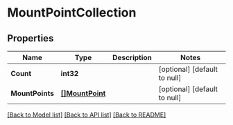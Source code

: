 # MountPointCollection

## Properties
Name | Type | Description | Notes
------------ | ------------- | ------------- | -------------
**Count** | **int32** |  | [optional] [default to null]
**MountPoints** | [**[]MountPoint**](mount_point.md) |  | [optional] [default to null]

[[Back to Model list]](../README.md#documentation-for-models) [[Back to API list]](../README.md#documentation-for-api-endpoints) [[Back to README]](../README.md)


